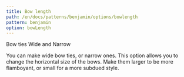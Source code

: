```yaml
---
title: Bow length
path: /en/docs/patterns/benjamin/options/bowlength
pattern: benjamin
option: bowLength
---
```

Bow ties Wide and Narrow

You can make wide bow ties, or narrow ones. This option allows you to change the horizontal size of the bows. Make
them larger to be more flamboyant, or small for a more subdued style.

